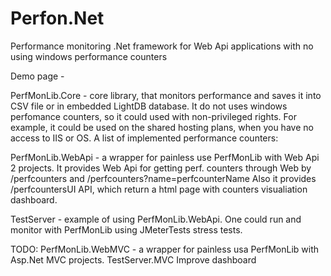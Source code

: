 # Perfon.Net
Performance monitoring .Net framework for Web Api applications with no using windows performance counters

Demo page - <todo>

PerfMonLib.Core - core library, that monitors performance and saves it into CSV file or in embedded LightDB database.
It do not uses windows perfomance counters, so it could used with non-privileged rights. 
For example, it could be used on the shared hosting plans, when you have no access to IIS or OS. 
A list of implemented performance counters:


PerfMonLib.WebApi - a wrapper for painless use PerfMonLib with Web Api 2 projects.
It provides Web Api for getting perf. counters through Web by /perfcounters and /perfcounters?name=perfcounterName
Also it provides /perfcountersUI API, which return a html page with counters visualiation dashboard.

TestServer - example of using PerfMonLib.WebApi. One could run and monitor with PerfMonLib using JMeterTests stress tests.

TODO:
PerfMonLib.WebMVC - a wrapper for painless usa PerfMonLib with Asp.Net MVC projects.
TestServer.MVC
Improve dashboard
